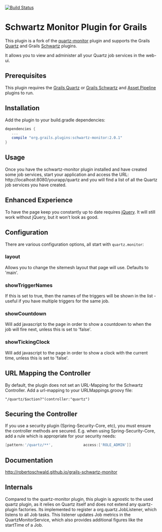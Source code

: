 [![Build Status](https://travis-ci.org/robertoschwald/grails-schwartz-monitor.svg?branch=master)](https://travis-ci.org/robertoschwald/grails-schwartz-monitor)

# Schwartz Monitor Plugin for Grails

This plugin is a fork of the [quartz-monitor](https://grails.org/plugin/quartz-monitor) plugin and supports
the Grails [Quartz](https://plugins.grails.org/plugin/quartz) and Grails [Schwartz](https://plugins.grails.org/plugin/schwartz) plugins.

It allows you to view and administer all your Quartz job services in the web-ui.

## Prerequisites

This plugin requires the [Grails Quartz](http://plugins.grails.org/plugin/grails/quartz)
or [Grails Schwartz](http://plugins.grails.org/plugin/agileorbit/schwartz)
and [Asset Pipeline](http://grails.org/plugin/asset-pipeline) plugins to run.

## Installation

Add the plugin to your build.gradle dependencies:

```groovy
dependencies {
   ...
   compile "org.grails.plugins:schwartz-monitor:2.0.1"
}
```

## Usage

Once you have the schwartz-monitor plugin installed and have created some job services, start your application and access the URL: 
http://localhost:8080/yourapp/quartz and you will find a list of all the Quartz job services you have created.


## Enhanced Experience

To have the page keep you constantly up to date requires [jQuery](http://grails.org/plugin/jquery). It will still work without jQuery,
but it won't look as good.

## Configuration

There are various configuration options, all start with `quartz.monitor`:

### layout

Allows you to change the sitemesh layout that page will use. Defaults to 'main'.

### showTriggerNames

If this is set to true, then the names of the triggers will be shown in the list - useful if you have multiple triggers for the same job.

### showCountdown

Will add javascript to the page in order to show a countdown to when the job will fire next, unless this is set to 'false'.

### showTickingClock

Will add javascript to the page in order to show a clock with the current time, unless this is set to 'false'.

## URL Mapping the Controller
By default, the plugin does not set an URL-Mapping for the Schwartz Controller. Add a url-mapping to your URLMappings.groovy file:
```
"/quartz/$action?"(controller:"quartz")
```

## Securing the Controller
If you use a security plugin (Spring-Security-Core, etc), you must ensure the controller methods are secured. E.g. when using Spring-Security-Core, add a rule which is appropriate for your security needs:
```groovy
[pattern:'/quartz/**',              access:['ROLE_ADMIN']]
```

## Documentation

http://robertoschwald.github.io/grails-schwartz-monitor

## Internals

Compared to the quartz-monitor plugin, this plugin is agnostic to the used quartz plugin, as it relies on Quartz itself and does not extend
any quartz-plugin factories.
Its implemented to register a org.quartz.JobListener, which listens to all Job tasks. 
This listener updates Job metrics in the QuartzMonitorService, which also provides additional figures like the startTime of a Job.
